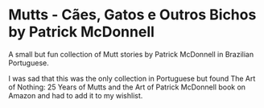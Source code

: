 # Mutts - Cães, Gatos e Outros Bichos by Patrick McDonnell

A small but fun collection of Mutt stories by Patrick McDonnell in Brazilian Portuguese.

I was sad that this was the only collection in Portuguese but found The Art of Nothing: 25 Years of Mutts and the Art of Patrick McDonnell book on Amazon and had to add it to my wishlist.
